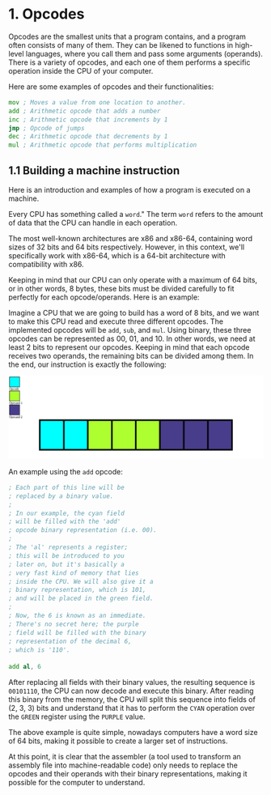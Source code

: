 # 1. Opcodes

Opcodes are the smallest units that a program contains, and a program often consists of many of them. They can be likened to functions in high-level languages, where you call them and pass some arguments (operands). There is a variety of opcodes, and each one of them performs a specific operation inside the CPU of your computer.

Here are some examples of opcodes and their functionalities:
```asm
mov ; Moves a value from one location to another.
add ; Arithmetic opcode that adds a number
inc ; Arithmetic opcode that increments by 1
jmp ; Opcode of jumps
dec ; Arithmetic opcode that decrements by 1
mul ; Arithmetic opcode that performs multiplication
```

## 1.1 Building a machine instruction
Here is an introduction and examples of how a program is executed on a machine.

Every CPU has something called a `word`." The term `word` refers to the amount of data that the CPU can handle in each operation.

The most well-known architectures are x86 and x86-64, containing word sizes of 32 bits and 64 bits respectively. However, in this context, we'll specifically work with x86-64, which is a 64-bit architecture with compatibility with x86.

Keeping in mind that our CPU can only operate with a maximum of 64 bits, or in other words, 8 bytes, these bits must be divided carefully to fit perfectly for each opcode/operands. Here is an example:

Imagine a CPU that we are going to build has a word of 8 bits, and we want to make this CPU read and execute three different opcodes. The implemented opcodes will be `add`, `sub`, and `mul`. Using binary, these three opcodes can be represented as 00, 01, and 10. In other words, we need at least 2 bits to represent our opcodes. Keeping in mind that each opcode receives two operands, the remaining bits can be divided among them. In the end, our instruction is exactly the following:

<img src='./../assets/Bits split.png'/>

An example using the `add` opcode:

```asm
; Each part of this line will be 
; replaced by a binary value. 
;
; In our example, the cyan field 
; will be filled with the 'add' 
; opcode binary representation (i.e. 00).
;
; The 'al' represents a register; 
; this will be introduced to you 
; later on, but it's basically a 
; very fast kind of memory that lies
; inside the CPU. We will also give it a
; binary representation, which is 101,
; and will be placed in the green field.
;
; Now, the 6 is known as an immediate.
; There's no secret here; the purple 
; field will be filled with the binary 
; representation of the decimal 6, 
; which is '110'.

add al, 6
```
After replacing all fields with their binary values, the resulting sequence is `00101110`, the CPU can now decode and execute this binary. After reading this binary from the memory, the CPU will split this sequence into fields of (2, 3, 3) bits and understand that it has to perform the `CYAN` operation over the `GREEN` register using the `PURPLE` value.

The above example is quite simple, nowadays computers have a word size of 64 bits, making it possible to create a larger set of instructions.

At this point, it is clear that the assembler (a tool used to transform an assembly file into machine-readable code) only needs to replace the opcodes and their operands with their binary representations, making it possible for the computer to understand.